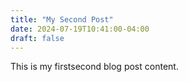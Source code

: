```yaml
---
title: "My Second Post"
date: 2024-07-19T10:41:00-04:00
draft: false
---
```


This is my firstsecond blog post content.